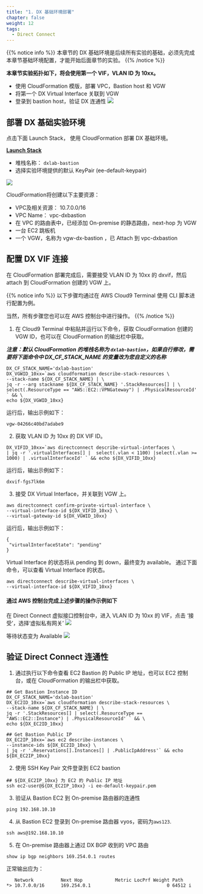 ```yaml
---
title: "1. DX 基础环境部署"
chapter: false
weight: 12
tags:
  - Direct Connect
---
```


{{% notice info %}}
本章节的 DX 基础环境是后续所有实验的基础，必须先完成本章节基础环境配置，才能开始后面章节的实验。 
{{% /notice  %}}

**本章节实验拓扑如下，将会使用第一个 VIF，VLAN ID 为 10xx。**
 - 使用 CloudFormation 模版，部署 VPC，Bastion host 和 VGW
 - 将第一个 DX Virtual Interface 关联到 VGW
 - 登录到 bastion host，验证 DX 连通性
![](/images/DX/DXBasic-topology.png)


## 部署 DX 基础实验环境

点击下面 Launch Stack， 使用 CloudFormation 部署 DX 基础环境。

**[Launch Stack](https://console.aws.amazon.com/cloudformation/home?region=ap-northeast-1#/stacks/new?stackName=dxlab-bastion&templateURL=https://hxh-public.s3-ap-northeast-1.amazonaws.com/NetworkingDay/dxlab-bastion.template)**

 - 堆栈名称： ```dxlab-bastion```
 - 选择实验环境提供的默认 KeyPair (ee-default-keypair) 
 
![](/images/DX/DXBasic-1.png)

CloudFormation将创建以下主要资源：
- VPC及相关资源： 10.7.0.0/16
- VPC Name： vpc-dxbastion
- 在 VPC 的路由表中，已经添加 On-premise 的静态路由，next-hop 为 VGW
- 一台 EC2 跳板机
- 一个 VGW，名称为 vgw-dx-bastion ，已 Attach 到 vpc-dxbastion

## 配置 DX VIF 连接

在 CloudFormation 部署完成后，需要接受 VLAN ID 为 10xx 的 dxvif，然后 attach 到 CloudFormation 创建的 VGW 上。

{{% notice info %}}
以下步骤均通过在 AWS Cloud9 Terminal 使用 CLI 脚本进行配置为例。

当然，所有步骤您也可以在 AWS 控制台中进行操作。
{{% /notice  %}}

1. 在 Cloud9 Terminal 中粘贴并运行以下命令，获取 CloudFormation 创建的 VGW ID，也可以在 CloudFormation 的输出栏中获取。

***注意：默认 CloudFormation 的堆栈名称为 ```dxlab-bastion```，如果自行修改，需要将下面命令中 DX_CF_STACK_NAME 的变量改为您自定义的名称***
```
DX_CF_STACK_NAME='dxlab-bastion'
DX_VGWID_10xx=`aws cloudformation describe-stack-resources \
--stack-name ${DX_CF_STACK_NAME} | \
jq -r --arg stackname ${DX_CF_STACK_NAME} '.StackResources[] | \
select(.ResourceType == "AWS::EC2::VPNGateway") | .PhysicalResourceId' ` && \
echo ${DX_VGWID_10xx}

```
运行后，输出示例如下：
```
vgw-04266c40bd7adabe9
```

2. 获取 VLAN ID 为 10xx 的 DX VIF ID。
```
DX_VIFID_10xx=`aws directconnect describe-virtual-interfaces \
| jq -r '.virtualInterfaces[] |  select(.vlan < 1100) |select(.vlan >= 1000) | .virtualInterfaceId' ` && echo ${DX_VIFID_10xx}

```
运行后，输出示例如下：
```
dxvif-fgs7lk6m
```

3. 接受 DX Virtual Interface，并关联到 VGW 上。
```
aws directconnect confirm-private-virtual-interface \
--virtual-interface-id ${DX_VIFID_10xx} \
--virtual-gateway-id ${DX_VGWID_10xx}

```
运行后，输出示例如下：
```
{
 "virtualInterfaceState": "pending"
}
```
Virtual Interface 的状态将从 pending 到 down，最终变为 available。
通过下面命令，可以查看 Virtual Interface 的状态。
```
aws directconnect describe-virtual-interfaces \
--virtual-interface-id ${DX_VIFID_10xx}

```

#### 通过 AWS 控制台完成上述步骤的操作示例如下

在 Direct Connect 虚拟接口控制台中，进入 VLAN ID 为 10xx 的 VIF，点击 ‘接受’，选择‘虚拟私有网关’
![](/images/DX/DXBasic-3.png)

等待状态变为 Available
![](/images/DX/DXBasic-4.png)


## 验证 Direct Connect 连通性

1. 通过执行以下命令查看 EC2 Bastion 的 Public IP 地址，也可以 EC2 控制台，或在 CloudFormation 的输出栏中获取。
```
## Get Bastion Instance ID
DX_CF_STACK_NAME='dxlab-bastion'
DX_EC2ID_10xx=`aws cloudformation describe-stack-resources \
--stack-name ${DX_CF_STACK_NAME} | \
jq -r '.StackResources[] | select(.ResourceType == "AWS::EC2::Instance") | .PhysicalResourceId' ` && \
echo ${DX_EC2ID_10xx}

## Get Bastion Public IP
DX_EC2IP_10xx=`aws ec2 describe-instances \
--instance-ids ${DX_EC2ID_10xx} \
| jq -r '.Reservations[].Instances[] | .PublicIpAddress'` && echo ${DX_EC2IP_10xx}

```


2. 使用 SSH Key Pair 文件登录到 EC2 bastion
```
## ${DX_EC2IP_10xx} 为 EC2 的 Public IP 地址
ssh ec2-user@${DX_EC2IP_10xx} -i ee-default-keypair.pem  
```

3. 验证从 Bastion EC2 到 On-premise 路由器的连通性
```
ping 192.168.10.10
```

4. 从 Bastion EC2 登录到 On-premise 路由器 vyos，密码为```aws123```.
```
ssh aws@192.168.10.10
```

5. 在 On-premise 路由器上通过 DX BGP 收到的 VPC 路由
```
show ip bgp neighbors 169.254.0.1 routes

```
正常输出应为：
```
   Network          Next Hop            Metric LocPrf Weight Path
*> 10.7.0.0/16      169.254.0.1                            0 64512 i
```
